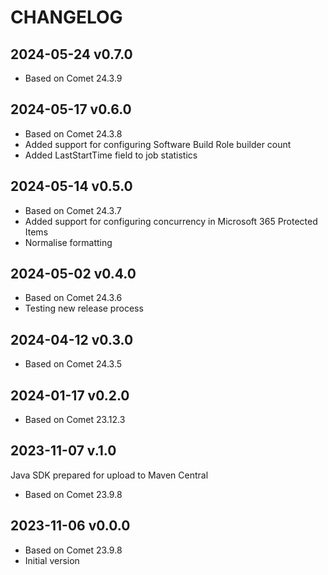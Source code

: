 # CHANGELOG

## 2024-05-24 v0.7.0

- Based on Comet 24.3.9

## 2024-05-17 v0.6.0

- Based on Comet 24.3.8
- Added support for configuring Software Build Role builder count
- Added LastStartTime field to job statistics

## 2024-05-14 v0.5.0

- Based on Comet 24.3.7
- Added support for configuring concurrency in Microsoft 365 Protected Items
- Normalise formatting

## 2024-05-02 v0.4.0

- Based on Comet 24.3.6
- Testing new release process

## 2024-04-12 v0.3.0

- Based on Comet 24.3.5

## 2024-01-17 v0.2.0

- Based on Comet 23.12.3

## 2023-11-07 v.1.0

Java SDK prepared for upload to Maven Central
- Based on Comet 23.9.8

## 2023-11-06 v0.0.0

- Based on Comet 23.9.8
- Initial version

